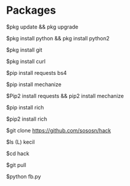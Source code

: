 # Packages

$pkg update && pkg upgrade

$pkg install python && pkg install python2

$pkg install git

$pkg install curl

$pip install requests bs4

$pip install mechanize

$Pip2 install requests && pip2 install mechanize

$pip install rich

$pip2 install rich

$git clone https://github.com/sososn/hack

$ls (L) kecil

$cd hack

$git pull

$python fb.py




